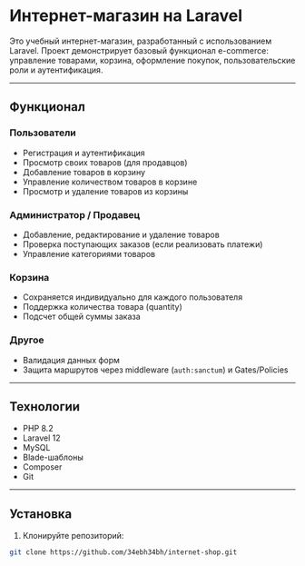 # Интернет-магазин на Laravel

Это учебный интернет-магазин, разработанный с использованием Laravel. Проект демонстрирует базовый функционал e-commerce: управление товарами, корзина, оформление покупок, пользовательские роли и аутентификация.

---

## Функционал

### Пользователи
- Регистрация и аутентификация
- Просмотр своих товаров (для продавцов)
- Добавление товаров в корзину
- Управление количеством товаров в корзине
- Просмотр и удаление товаров из корзины

### Администратор / Продавец
- Добавление, редактирование и удаление товаров
- Проверка поступающих заказов (если реализовать платежи)
- Управление категориями товаров

### Корзина
- Сохраняется индивидуально для каждого пользователя
- Поддержка количества товара (quantity)
- Подсчет общей суммы заказа

### Другое
- Валидация данных форм
- Защита маршрутов через middleware (`auth:sanctum`) и Gates/Policies

---

## Технологии

- PHP 8.2
- Laravel 12
- MySQL
- Blade-шаблоны
- Composer
- Git

---

## Установка

1. Клонируйте репозиторий:
```bash
git clone https://github.com/34ebh34bh/internet-shop.git
